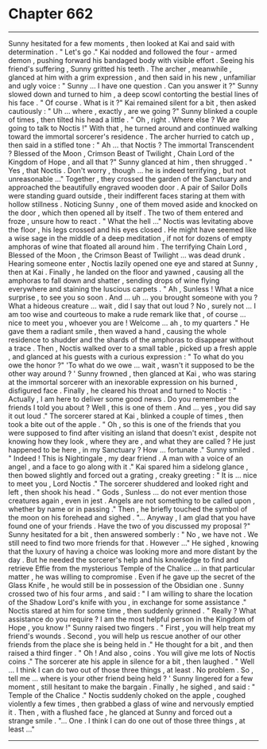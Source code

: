 
# Chapter 662


---

Sunny hesitated for a few moments , then looked at Kai and said with determination .
" Let's go ."
Kai nodded and followed the four - armed demon , pushing forward his bandaged body with visible effort . Seeing his friend's suffering , Sunny gritted his teeth .
The archer , meanwhile , glanced at him with a grim expression , and then said in his new , unfamiliar and ugly voice :
" Sunny … I have one question . Can you answer it ?"
Sunny slowed down and turned to him , a deep scowl contorting the bestial lines of his face .
" Of course . What is it ?"
Kai remained silent for a bit , then asked cautiously :
" Uh … where , exactly , are we going ?"
Sunny blinked a couple of times , then tilted his head a little .
" Oh , right . Where else ? We are going to talk to Noctis !"
With that , he turned around and continued walking toward the immortal sorcerer's residence .
The archer hurried to catch up , then said in a stifled tone :
" Ah … that Noctis ? The immortal Transcendent ? Blessed of the Moon , Crimson Beast of Twilight , Chain Lord of the Kingdom of Hope , and all that ?"
Sunny glanced at him , then shrugged .
" Yes , that Noctis . Don't worry , though … he is indeed terrifying , but not unreasonable …"
Together , they crossed the garden of the Sanctuary and approached the beautifully engraved wooden door . A pair of Sailor Dolls were standing guard outside , their indifferent faces staring at them with hollow stillness . Noticing Sunny , one of them moved aside and knocked on the door , which then opened all by itself .
The two of them entered and froze , unsure how to react .
" What the hell …"
Noctis was levitating above the floor , his legs crossed and his eyes closed . He might have seemed like a wise sage in the middle of a deep meditation , if not for dozens of empty amphoras of wine that floated all around him . The terrifying Chain Lord , Blessed of the Moon , the Crimson Beast of Twilight … was dead drunk .
Hearing someone enter , Noctis lazily opened one eye and stared at Sunny , then at Kai . Finally , he landed on the floor and yawned , causing all the amphoras to fall down and shatter , sending drops of wine flying everywhere and staining the luscious carpets .
" Ah , Sunless ! What a nice surprise , to see you so soon . And … uh … you brought someone with you ? What a hideous creature … wait , did I say that out loud ? No , surely not … I am too wise and courteous to make a rude remark like that , of course … nice to meet you , whoever you are ! Welcome … ah , to my quarters ."
He gave them a radiant smile , then waved a hand , causing the whole residence to shudder and the shards of the amphoras to disappear without a trace . Then , Noctis walked over to a small table , picked up a fresh apple , and glanced at his guests with a curious expression :
" To what do you owe the honor ?"
'To what do we owe … wait , wasn't it supposed to be the other way around ? '
Sunny frowned , then glanced at Kai , who was staring at the immortal sorcerer with an inexorable expression on his burned , disfigured face . Finally , he cleared his throat and turned to Noctis :
" Actually , I am here to deliver some good news . Do you remember the friends I told you about ? Well , this is one of them . And … yes , you did say it out loud ."
The sorcerer stared at Kai , blinked a couple of times , then took a bite out of the apple .
" Oh , so this is one of the friends that you were supposed to find after visiting an island that doesn't exist , despite not knowing how they look , where they are , and what they are called ? He just happened to be here , in my Sanctuary ? How … fortunate ."
Sunny smiled .
" Indeed ! This is Nightingale , my dear friend . A man with a voice of an angel , and a face to go along with it ."
Kai spared him a sidelong glance , then bowed slightly and forced out a grating , creaky greeting :
" It is … nice to meet you , Lord Noctis ."
The sorcerer shuddered and looked right and left , then shook his head .
" Gods , Sunless … do not ever mention those creatures again , even in jest . Angels are not something to be called upon , whether by name or in passing ."
Then , he briefly touched the symbol of the moon on his forehead and sighed .
"... Anyway , I am glad that you have found one of your friends . Have the two of you discussed my proposal ?"
Sunny hesitated for a bit , then answered somberly :
" No , we have not . We still need to find two more friends for that . However …"
He sighed , knowing that the luxury of having a choice was looking more and more distant by the day . But he needed the sorcerer's help and his knowledge to find and retrieve Effie from the mysterious Temple of the Chalice … in that particular matter , he was willing to compromise .
Even if he gave up the secret of the Glass Knife , he would still be in possession of the Obsidian one .
Sunny crossed two of his four arms , and said :
" I am willing to share the location of the Shadow Lord's knife with you , in exchange for some assistance ."
Noctis stared at him for some time , then suddenly grinned .
" Really ? What assistance do you require ? I am the most helpful person in the Kingdom of Hope , you know !"
Sunny raised two fingers .
" First , you will help treat my friend's wounds . Second , you will help us rescue another of our other friends from the place she is being held in ."
He thought for a bit , and then raised a third finger .
" Oh ! And also , coins . You will give me lots of Noctis coins ."
The sorcerer ate his apple in silence for a bit , then laughed .
" Well … I think I can do two out of those three things , at least . No problem . So , tell me ... where is your other friend being held ? '
Sunny lingered for a few moment , still hesitant to make the bargain . Finally , he sighed , and said :
" Temple of the Chalice ."
Noctis suddenly choked on the apple , coughed violently a few times , then grabbed a glass of wine and nervously emptied it . Then , with a flushed face , he glanced at Sunny and forced out a strange smile .
"... One . I think I can do one out of those three things , at least …"

---

